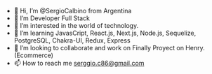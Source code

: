 - 👋 Hi, I’m @SergioCalbino from Argentina
- 🔭 I’m Developer Full Stack
- 👀 I’m interested in the world of technology. 
- 🌱 I’m learning JavasCript, React.js, Next.js, Node.js, Sequelize, PostgreSQL, Chakra-UI, Redux, Express
- 💞️ I’m looking to collaborate and work on Finally Proyect on Henry. (Ecommerce)
- 📫 How to reach me serggio.c86@gmail.com

<!---
SergioCalbino/SergioCalbino is a ✨ special ✨ repository because its `README.md` (this file) appears on your GitHub profile.
You can click the Preview link to take a look at your changes.
--->




